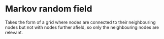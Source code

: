 # Markov random field

Takes the form of a grid where nodes are connected to their neighbouring nodes
but not with nodes further afield, so only the neighbouring nodes are relevant.

